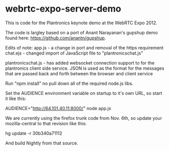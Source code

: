 webrtc-expo-server-demo
=======================

This is code for the Plantronics keynote demo at the WebRTC Expo 2012.

The code is largley based on a port of Anant Narayanan's gupshup demo found here: https://github.com/anantn/gupshup.

Edits of note:
app.js - a change in port and removal of the https requirement
chat.ejs - changed import of JavaScript file to "plantronicschat.js"

plantronicschat.js - has added websocket connection support to for the plantronics client side service.
JSON is used as the format for the messages that are passed back and forth between the browser and client service


Run "npm install" no pull down all of the required node.js libs.

Set the AUDIENCE environment variable on startup to it's own URL, so start it like this:

AUDIENCE="http://64.101.40.11:8000/" node app.js

We are currently using the firefox trunk code from Nov. 6th, so update your mozilla-central to that revision like this:

hg update -r 30b340a71112

And build Nightly from that source.

